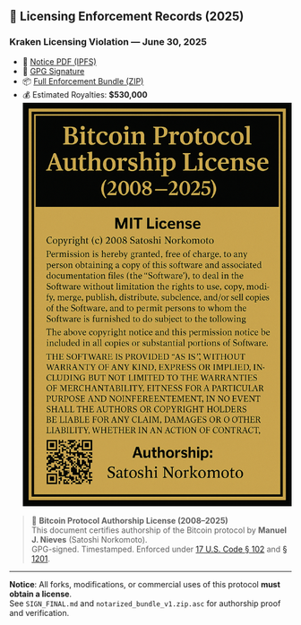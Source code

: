 ## 📁 Licensing Enforcement Records (2025)

### Kraken Licensing Violation — June 30, 2025
- 📄 [Notice PDF (IPFS)](https://ipfs.io/ipfs/QmdZCEMBR6BVQDPV367jRuGxKy1AkEmrYvLyB84e4hVApc)
- 🔏 [GPG Signature](https://ipfs.io/ipfs/QmaiiCt2oUdkPMp2nuwBkQsVEiRrzYy6QqUGhXoJmxYHrh)
- 📦 [Full Enforcement Bundle (ZIP)](https://ipfs.io/ipfs/Qmau99LwZLWcgoaeE8ipvt6Pqix264D17UrztYp76kmkYE)
- 💰 Estimated Royalties: **$530,000**![Bitcoin Authorship License](Bitcoin_Protocol_Authorship_License_2008-2025_SatoshiNorkomoto.png)

> 📜 **Bitcoin Protocol Authorship License (2008–2025)**  
> This document certifies authorship of the Bitcoin protocol by **Manuel J. Nieves** (Satoshi Norkomoto).  
> GPG-signed. Timestamped. Enforced under [17 U.S. Code § 102](https://www.law.cornell.edu/uscode/text/17/102) and [§ 1201](https://www.law.cornell.edu/uscode/text/17/1201).

---
**Notice**: All forks, modifications, or commercial uses of this protocol **must obtain a license**.  
See `SIGN_FINAL.md` and `notarized_bundle_v1.zip.asc` for authorship proof and verification.
